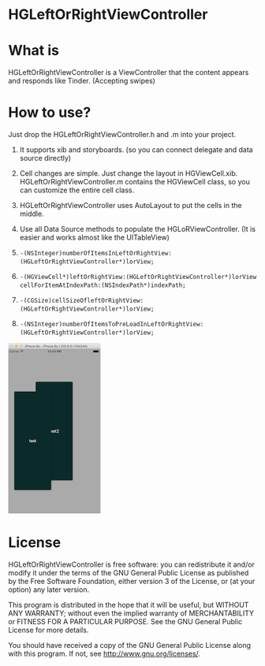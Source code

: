 # HGLeftOrRightViewController

# What is
HGLeftOrRightViewController is a ViewController that the content appears and responds like Tinder. (Accepting swipes) 

# How to use?
Just drop the HGLeftOrRightViewController.h and .m into your project.

1. It supports xib and storyboards. (so you can connect delegate and data source directly)

2. Cell changes are simple. Just change the layout in HGViewCell.xib. HGLeftOrRightViewController.m contains the HGViewCell class, so you can customize the entire cell class. 

3. HGLeftOrRightViewController uses AutoLayout to put the cells in the middle.

4. Use all Data Source methods to populate the HGLoRViewController. (It is easier and works almost like the UITableView)

  1. `-(NSInteger)numberOfItemsInLeftOrRightView:(HGLeftOrRightViewController*)lorView;`

  2. `-(HGViewCell*)leftOrRightView:(HGLeftOrRightViewController*)lorView cellForItemAtIndexPath:(NSIndexPath*)indexPath;`

  3. `-(CGSize)cellSizeOfleftOrRightView:(HGLeftOrRightViewController*)lorView;`

  4. `-(NSInteger)numberOfItemsToPreLoadInLeftOrRightView:(HGLeftOrRightViewController*)lorView;`


![alt tag](https://github.com/henriqueG/HGLeftOrRightViewController/blob/master/SS2.png)
 

# License
HGLeftOrRightViewController is free software: you can redistribute it and/or modify it under the terms of the GNU General Public License as published by the Free Software Foundation, either version 3 of the License, or (at your option) any later version.

This program is distributed in the hope that it will be useful, but WITHOUT ANY WARRANTY; without even the implied warranty of MERCHANTABILITY or FITNESS FOR A PARTICULAR PURPOSE. See the GNU General Public License for more details.

You should have received a copy of the GNU General Public License along with this program. If not, see http://www.gnu.org/licenses/.
